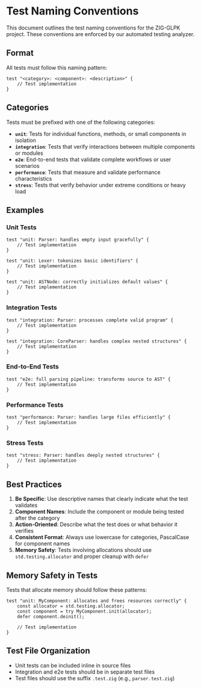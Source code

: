 # Test Naming Conventions

This document outlines the test naming conventions for the ZIG-GLPK project. These conventions are enforced by our automated testing analyzer.

## Format

All tests must follow this naming pattern:

```zig
test "<category>: <component>: <description>" {
    // Test implementation
}
```

## Categories

Tests must be prefixed with one of the following categories:

- **`unit`**: Tests for individual functions, methods, or small components in isolation
- **`integration`**: Tests that verify interactions between multiple components or modules
- **`e2e`**: End-to-end tests that validate complete workflows or user scenarios
- **`performance`**: Tests that measure and validate performance characteristics
- **`stress`**: Tests that verify behavior under extreme conditions or heavy load

## Examples

### Unit Tests
```zig
test "unit: Parser: handles empty input gracefully" {
    // Test implementation
}

test "unit: Lexer: tokenizes basic identifiers" {
    // Test implementation
}

test "unit: ASTNode: correctly initializes default values" {
    // Test implementation
}
```

### Integration Tests
```zig
test "integration: Parser: processes complete valid program" {
    // Test implementation
}

test "integration: CoreParser: handles complex nested structures" {
    // Test implementation
}
```

### End-to-End Tests
```zig
test "e2e: full parsing pipeline: transforms source to AST" {
    // Test implementation
}
```

### Performance Tests
```zig
test "performance: Parser: handles large files efficiently" {
    // Test implementation
}
```

### Stress Tests
```zig
test "stress: Parser: handles deeply nested structures" {
    // Test implementation
}
```

## Best Practices

1. **Be Specific**: Use descriptive names that clearly indicate what the test validates
2. **Component Names**: Include the component or module being tested after the category
3. **Action-Oriented**: Describe what the test does or what behavior it verifies
4. **Consistent Format**: Always use lowercase for categories, PascalCase for component names
5. **Memory Safety**: Tests involving allocations should use `std.testing.allocator` and proper cleanup with `defer`

## Memory Safety in Tests

Tests that allocate memory should follow these patterns:

```zig
test "unit: MyComponent: allocates and frees resources correctly" {
    const allocator = std.testing.allocator;
    const component = try MyComponent.init(allocator);
    defer component.deinit();
    
    // Test implementation
}
```

## Test File Organization

- Unit tests can be included inline in source files
- Integration and e2e tests should be in separate test files
- Test files should use the suffix `.test.zig` (e.g., `parser.test.zig`)